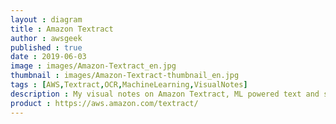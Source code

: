```yaml
---
layout : diagram
title : Amazon Textract
author : awsgeek
published : true
date : 2019-06-03
image : images/Amazon-Textract_en.jpg
thumbnail : images/Amazon-Textract-thumbnail_en.jpg
tags : [AWS,Textract,OCR,MachineLearning,VisualNotes]
description : My visual notes on Amazon Textract, ML powered text and structured data detection and extraction data from your documents and images
product : https://aws.amazon.com/textract/
---
```

